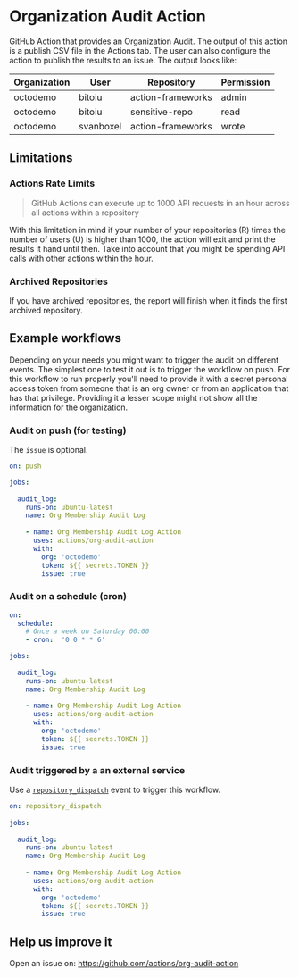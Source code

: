 # Organization Audit Action

GitHub Action that provides an Organization Audit. The output of this action is a publish CSV file in the Actions tab. The user can also configure the action to publish the results to an issue. The output looks like:

| Organization | User      | Repository        | Permission |
|--------------|-----------|-------------------|------------|
| octodemo     | bitoiu    | action-frameworks | admin      |
| octodemo     | bitoiu    | sensitive-repo    | read       |
| octodemo     | svanboxel | action-frameworks | wrote      |

## Limitations

### Actions Rate Limits

> GitHub Actions can execute up to 1000 API requests in an hour across all actions within a repository

With this limitation in mind if your number of your repositories (R) times the number of users (U) is higher than 1000, the action will exit and print the results it hand until then. Take into account that you might be spending API calls with other actions within the hour.

### Archived Repositories

If you have archived repositories, the report will finish when it finds the first archived repository.

## Example workflows

Depending on your needs you might want to trigger the audit on different events. The simplest one to test it out is to trigger the workflow on push. For this workflow to run properly you'll need to provide it with a secret personal access token from someone that is an org owner or from an application that has that privilege. Providing it a lesser scope might not show all the information for the organization.

### Audit on push (for testing)

The `issue` is optional. 

```yml
on: push

jobs:
  
  audit_log:
    runs-on: ubuntu-latest
    name: Org Membership Audit Log
        
    - name: Org Membership Audit Log Action
      uses: actions/org-audit-action      
      with:
        org: 'octodemo'
        token: ${{ secrets.TOKEN }}
        issue: true
```

### Audit on a schedule (cron)

```yml
on:
  schedule:   
    # Once a week on Saturday 00:00
    - cron:  '0 0 * * 6'

jobs:
  
  audit_log:
    runs-on: ubuntu-latest
    name: Org Membership Audit Log
        
    - name: Org Membership Audit Log Action
      uses: actions/org-audit-action      
      with:
        org: 'octodemo'
        token: ${{ secrets.TOKEN }}
        issue: true
```

### Audit triggered by a an external service

Use a [`repository_dispatch`](https://developer.github.com/v3/repos/#create-a-repository-dispatch-event) event to trigger this workflow.

```yml
on: repository_dispatch
  
jobs:
  
  audit_log:
    runs-on: ubuntu-latest
    name: Org Membership Audit Log
        
    - name: Org Membership Audit Log Action
      uses: actions/org-audit-action      
      with:
        org: 'octodemo'
        token: ${{ secrets.TOKEN }}
        issue: true
```

## Help us improve it

Open an issue on: https://github.com/actions/org-audit-action